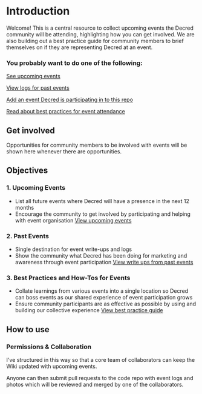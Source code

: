 # Introduction
Welcome! This is a central resource to collect upcoming events the Decred community will be attending, highlighting how you can get involved. We are also building out a best practice guide for community members to brief themselves on if they are representing Decred at an event. 

### You probably want to do one of the following:

[See upcoming events](https://github.com/heyvj/decred-events/wiki/Upcoming-Events)

[View logs for past events](https://github.com/heyvj/Decred-Events/tree/master/Event-Logs)

[Add an event Decred is participating in to this repo](https://github.com/heyvj/decred-events/wiki/Submit-an-Event)

[Read about best practices for event attendance](https://github.com/heyvj/decred-events/wiki/Best-Practices)


## Get involved
Opportunities for community members to be involved with events will be shown here whenever there are opportunities.

## Objectives
### 1. Upcoming Events
* List all future events where Decred will have a presence in the next 12 months
* Encourage the community to get involved by participating and helping with event organisation
[View upcoming events](https://github.com/heyvj/decred-events/wiki/Upcoming-Events)

### 2. Past Events
* Single destination for event write-ups and logs
* Show the community what Decred has been doing for marketing and awareness through event participation
[View write ups from past events](https://github.com/heyvj/decred-events/tree/master/reports)

### 3. Best Practices and How-Tos for Events
* Collate learnings from various events into a single location so Decred can boss events as our shared experience of event participation grows
* Ensure community participants are as effective as possible by using and building our collective experience
[View best practice guide](https://github.com/heyvj/decred-events/wiki/Best-Practices)

## How to use

### Permissions & Collaboration
I've structured in this way so that a core team of collaborators can keep the Wiki updated with upcoming events.

Anyone can then submit pull requests to the code repo with event logs and photos which will be reviewed and merged by one of the collaborators. 





